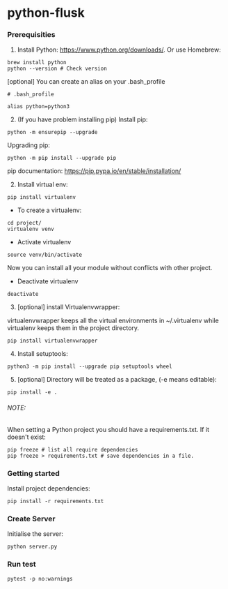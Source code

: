 # python-flusk

### Prerequisities

1. Install Python: https://www.python.org/downloads/. Or use Homebrew: 

```
brew install python
python --version # Check version
```

[optional] You can create an alias on your .bash_profile

```
# .bash_profile

alias python=python3
```

2. (If you have problem installing pip) Install pip:

```
python -m ensurepip --upgrade

```

Upgrading pip:

```
python -m pip install --upgrade pip
```

pip documentation: https://pip.pypa.io/en/stable/installation/

2. Install virtual env:

```
pip install virtualenv
```

- To create a virtualenv:

```
cd project/
virtualenv venv
```

- Activate virtualenv

```
source venv/bin/activate
```

Now you can install all your module without conflicts with other project.


- Deactivate virtualenv

```
deactivate
```

3. [optional] install Virtualenvwrapper:

virtualenvwrapper keeps all the virtual environments in ~/.virtualenv while virtualenv keeps them in the project directory.

```
pip install virtualenvwrapper
```

4. Install setuptools:

```
python3 -m pip install --upgrade pip setuptools wheel
```

5. [optional] Directory will be treated as a package, (-e means editable):

```
pip install -e .

```

###### NOTE:

When setting a Python project you should have a requirements.txt. If it doesn't exist:

```
pip freeze # list all require dependencies
pip freeze > requirements.txt # save dependencies in a file.
```

### Getting started

Install project dependencies:

```
pip install -r requirements.txt
```

### Create Server

Initialise the server:

```
python server.py
```

### Run test

```
pytest -p no:warnings
```